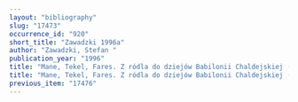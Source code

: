 ```yaml
---
layout: "bibliography"
slug: "17473"
occurrence_id: "920"
short_title: "Zawadzki 1996a"
author: "Zawadzki, Stefan "
publication_year: "1996"
title: "Mane, Tekel, Fares. Z ródla do dziejów Babilonii Chaldejskiej (Quellen zur Geschichte des chaldäischen Babylonien)"
title: "Mane, Tekel, Fares. Z ródla do dziejów Babilonii Chaldejskiej (Quellen zur Geschichte des chaldäischen Babylonien)"
previous_item: "17476"
---
```

